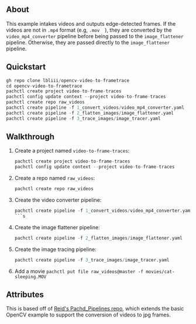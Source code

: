## About

This example intakes videos and outputs edge-detected frames. If the videos are not in `.mp4` format (e.g, `.mov  `), they are converted by the `video_mp4_converter` pipeline before being passed to the `image_flattener` pipeline. Otherwise, they are passed directly to the `image_flattener` pipeline.

## Quickstart 

```s
gh repo clone lbliii/opencv-video-to-frametrace
cd opencv-video-to-frametrace
pachctl create project video-to-frame-traces
pachctl config update context --project video-to-frame-traces
pachctl create repo raw_videos
pachctl create pipeline -f 1_convert_videos/video_mp4_converter.yaml 
pachctl create pipeline -f 2_flatten_images/image_flattener.yaml
pachctl create pipeline -f 3_trace_images/image_tracer.yaml
```
## Walkthrough

1. Create a project named `video-to-frame-traces`:
   
   ```s
   pachctl create project video-to-frame-traces
   pachctl config update context --project video-to-frame-traces
   ```
2. Create a repo named `raw_videos`:
   
   ```s
   pachctl create repo raw_videos
   ```
3. Create the video converter pipeline:
   
   ```s
   pachctl create pipeline -f 1_convert_videos/video_mp4_converter.yaml 
   ```s
4. Create the image flattener pipeline:
   
    ```s
    pachctl create pipeline -f 2_flatten_images/image_flattener.yaml
    ```
5. Create the image tracing pipeline: 
    
    ```s
    pachctl create pipeline -f 3_trace_images/image_tracer.yaml
    ```
6. Add a movie `pachctl put file raw_videos@master -f movies/cat-sleeping.MOV`


## Attributes

This is based off of [Reid's Pachd_Pipelines repo](https://github.com/dpsi4/pachd_pipelines), which extends the basic OpenCV example to support the conversion of videos to jpg frames.